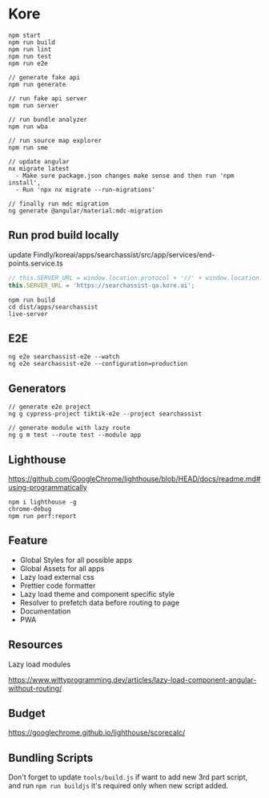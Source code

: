 # Kore

```
npm start
npm run build
npm run lint
npm run test
npm run e2e

// generate fake api
npm run generate

// run fake api server
npm run server

// run bundle analyzer
npm run wba

// run source map explorer
npm run sme

// update angular
nx migrate latest
  - Make sure package.json changes make sense and then run 'npm install',
  - Run 'npx nx migrate --run-migrations'

// finally run mdc migration
ng generate @angular/material:mdc-migration
```

## Run prod build locally

update Findly/koreai/apps/searchassist/src/app/services/end-points.service.ts

```javascript
// this.SERVER_URL = window.location.protocol + '//' + window.location.host;
this.SERVER_URL = 'https://searchassist-qa.kore.ai';
```

```
npm run build
cd dist/apps/searchassist
live-server
```

## E2E

```
ng e2e searchassist-e2e --watch
ng e2e searchassist-e2e --configuration=production
```

## Generators

```
// generate e2e project
ng g cypress-project tiktik-e2e --project searchassist

// generate module with lazy route
ng g m test --route test --module app
```

## Lighthouse

https://github.com/GoogleChrome/lighthouse/blob/HEAD/docs/readme.md#using-programmatically

```
npm i lighthouse -g
chrome-debug
npm run perf:report
```

## Feature

- Global Styles for all possible apps
- Global Assets for all apps
- Lazy load external css
- Prettier code formatter
- Lazy load theme and component specific style
- Resolver to prefetch data before routing to page
- Documentation
- PWA

## Resources

Lazy load modules

https://www.wittyprogramming.dev/articles/lazy-load-component-angular-without-routing/

## Budget

https://googlechrome.github.io/lighthouse/scorecalc/

## Bundling Scripts

Don't forget to update `tools/build.js` if want to add new 3rd part script, and run `npm run buildjs` it's required only when new script added.
